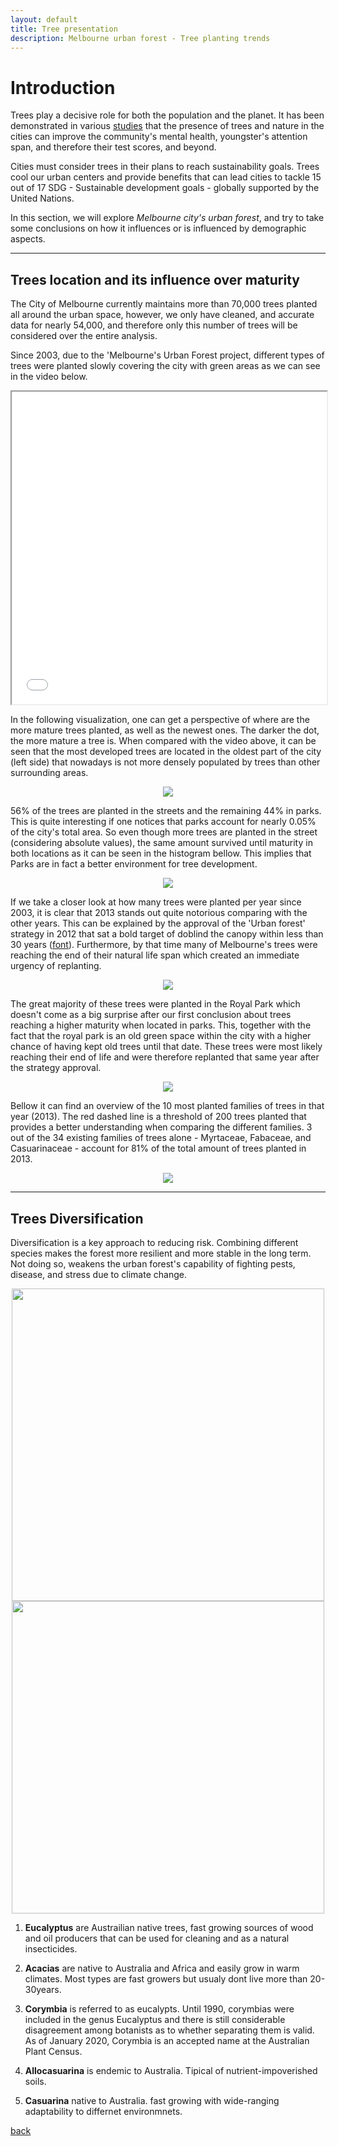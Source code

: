 ```yaml
---
layout: default
title: Tree presentation
description: Melbourne urban forest - Tree planting trends
---
```


# Introduction

Trees play a decisive role for both the population and the planet. 
It has been demonstrated in various [studies](https://nph.onlinelibrary.wiley.com/doi/epdf/10.1002/ppp3.39) that the presence of trees and nature in the cities can improve the community's mental health, youngster's attention span, and therefore their test scores, and beyond.

Cities must consider trees in their plans to reach sustainability goals. Trees cool our urban centers and provide benefits that can lead cities to tackle 15 out of 17 SDG - Sustainable development goals - globally supported by the United Nations.

In this section, we will explore _Melbourne city's urban forest_, and try to take some conclusions on how it influences or is influenced by demographic aspects.

***

## Trees location and its influence over maturity 

The City of Melbourne currently maintains more than 70,000 trees planted all around the urban space, however, we only have cleaned, and accurate data for nearly 54,000, and therefore only this number of trees will be considered over the entire analysis. 

Since 2003, due to the 'Melbourne's Urban Forest project, different types of trees were planted slowly covering the city with green areas as we can see in the video below.

<iframe src="/testsite.github.io/tree-coverage-cumsum.html"
	sandbox="allow-same-origin allow-scripts"
	width="100%"
	height="500"
	scrolling="no"
	seamless="seamless"
	frameborder="2">
</iframe>

In the following visualization, one can get a perspective of where are the more mature trees planted, as well as the newest ones. The darker the dot, the more mature a tree is. When compared with the video above, it can be seen that the most developed trees are located in the oldest part of the city (left side) that nowadays is not more densely populated by trees than other surrounding areas.

<center>
	<img src="treeLocByAgeDesc.png">
</center>

56% of the trees are planted in the streets and the remaining 44% in parks. This is quite interesting if one notices that parks account for nearly 0.05% of the city's total area. So even though more trees are planted in the street (considering absolute values), the same amount survived until maturity in both locations as it can be seen in the histogram bellow. This implies that Parks are in fact a better environment for tree development.

<center>
	<img src="NofTressStreetPark.png">
</center>

If we take a closer look at how many trees were planted per year since 2003, it is clear that 2013 stands out quite notorious comparing with the other years.  This can be explained by the approval of the 'Urban forest' strategy in 2012 that sat a bold target of doblind the canopy within less than 30 years ([font](https://heritagecouncil.vic.gov.au/wp-content/uploads/2014/09/ROYAL-PARK-ED-Rec-Feb-2014.pdf)). Furthermore, by that time many of Melbourne's trees were reaching the end of their natural life span which created an immediate urgency of replanting.  

<center>
	<img src="NofTressPerYear.png">
</center>

The great majority of these trees were planted in the Royal Park which doesn't come as a big surprise after our first conclusion about trees reaching a higher maturity when located in parks. This, together with the fact that the royal park is an old green space within the city with a higher chance of having kept old trees until that date. These trees were most likely reaching their end of life and were therefore replanted that same year after the strategy approval.

<center>
	<img src="treeLoc2013.png">
</center>

Bellow it can find an overview of the 10 most planted families of trees in that year (2013). The red dashed line is a threshold of 200 trees planted that provides a better understanding when comparing the different families. 3 out of the 34 existing families of trees alone - Myrtaceae, Fabaceae, and Casuarinaceae - account for 81% of the total amount of trees planted in 2013.

<center>
	<img src="top10FamPlanted2013.png">
</center>

***

## Trees Diversification

Diversification is a key approach to reducing risk. Combining different species makes the forest more resilient and more stable in the long term.
Not doing so, weakens the urban forest's capability of fighting pests, disease, and stress due to climate change.

<center>
	<img src="treeFamsDivers.png" | width=500>
</center>

<center>
	<img src="treeGenusDivers.png" | width=500>
</center>

1. **Eucalyptus** are Austrailian native trees, fast growing sources of wood and oil producers that can be used for cleaning and as a natural insecticides.

1. **Acacias** are native to Australia and Africa and easily grow in warm climates. Most types are fast growers but usualy dont live more than 20-30years.

1. **Corymbia** is referred to as eucalypts. Until 1990, corymbias were included in the genus Eucalyptus and there is still considerable disagreement among botanists as to whether separating them is valid. As of January 2020, Corymbia is an accepted name at the Australian Plant Census.

1. **Allocasuarina** is endemic to Australia. Tipical of nutrient-impoverished soils.

1. **Casuarina** native to Australia. fast growing with wide-ranging adaptability to differnet environmnets.




[back](./)

